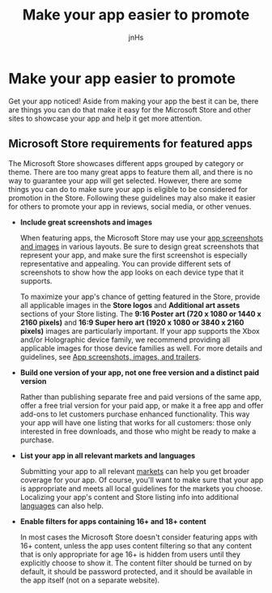 ﻿---
author: jnHs
Description: Get your app noticed! Aside from making your app the best it can be, there are things you can do that make it easy for the Microsoft Store and other sites to showcase your app and help it get more attention.
title: Make your app easier to promote
ms.assetid: 375A73EB-A010-4319-AEFF-3DC3E3691220
ms.author: wdg-dev-content
ms.date: 10/31/2018
ms.topic: article


keywords: windows 10, uwp, promotional, promotion, featured, showcase, store
ms.localizationpriority: medium
---

# Make your app easier to promote


Get your app noticed! Aside from making your app the best it can be, there are things you can do that make it easy for the Microsoft Store and other sites to showcase your app and help it get more attention.


## Microsoft Store requirements for featured apps

The Microsoft Store showcases different apps grouped by category or theme. There are too many great apps to feature them all, and there is no way to guarantee your app will get selected. However, there are some things you can do to make sure your app is eligible to be considered for promotion in the Store. Following these guidelines may also make it easier for others to promote your app in reviews, social media, or other venues.

-   **Include great screenshots and images**

    When featuring apps, the Microsoft Store may use your [app screenshots and images](app-screenshots-and-images.md) in various layouts. Be sure to design great screenshots that represent your app, and make sure the first screenshot is especially representative and appealing. You can provide different sets of screenshots to show how the app looks on each device type that it supports.

    To maximize your app's chance of getting featured in the Store, provide all applicable images in the **Store logos** and **Additional art assets** sections of your Store listing. The **9:16 Poster art (720 x 1080 or 1440 x 2160 pixels)** and **16:9 Super hero art (1920 x 1080 or 3840 x 2160 pixels)** images are particularly important. If your app supports the Xbox and/or Holographic device family, we recommend providing all applicable images for those device families as well. For more details and guidelines, see [App screenshots, images, and trailers](app-screenshots-and-images.md).

-   **Build one version of your app, not one free version and a distinct paid version**

    Rather than publishing separate free and paid versions of the same app, offer a free trial version for your paid app, or make it a free app and offer add-ons to let customers purchase enhanced functionality. This way your app will have one listing that works for all customers: those only interested in free downloads, and those who might be ready to make a purchase.

-   **List your app in all relevant markets and languages**

    Submitting your app to all relevant [markets](define-pricing-and-market-selection.md) can help you get broader coverage for your app. Of course, you'll want to make sure that your app is appropriate and meets all local guidelines for the markets you choose. Localizing your app's content and Store listing info into additional [languages](supported-languages.md) can also help.

-   **Enable filters for apps containing 16+ and 18+ content**

    In most cases the Microsoft Store doesn't consider featuring apps with 16+ content, unless the app uses content filtering so that any content that is only appropriate for age 16+ is hidden from users until they explicitly choose to show it. The content filter should be turned on by default, it should be password protected, and it should be available in the app itself (not on a separate website).



 




